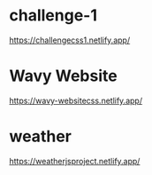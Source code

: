 # challenge-1
https://challengecss1.netlify.app/

# Wavy Website
https://wavy-websitecss.netlify.app/

# weather 
https://weatherjsproject.netlify.app/
